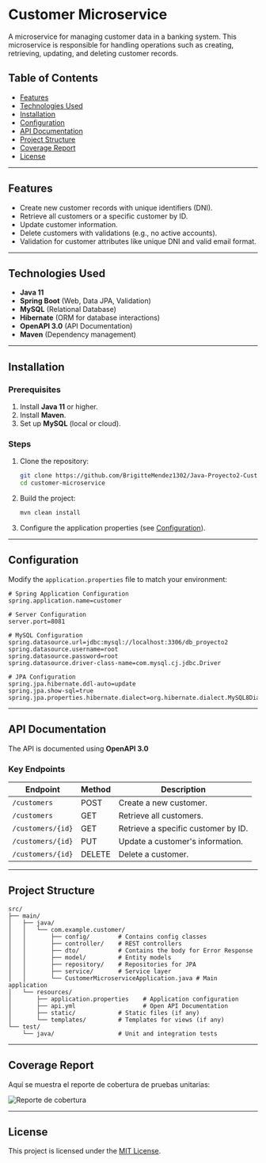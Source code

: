 
# Customer Microservice

A microservice for managing customer data in a banking system. This microservice is responsible for handling operations such as creating, retrieving, updating, and deleting customer records.

## Table of Contents
- [Features](#features)
- [Technologies Used](#technologies-used)
- [Installation](#installation)
- [Configuration](#configuration)
- [API Documentation](#api-documentation)
- [Project Structure](#project-structure)
- [Coverage Report](#coverage-report)
- [License](#license)

---

## Features
- Create new customer records with unique identifiers (DNI).
- Retrieve all customers or a specific customer by ID.
- Update customer information.
- Delete customers with validations (e.g., no active accounts).
- Validation for customer attributes like unique DNI and valid email format.

---

## Technologies Used
- **Java 11**
- **Spring Boot** (Web, Data JPA, Validation)
- **MySQL** (Relational Database)
- **Hibernate** (ORM for database interactions)
- **OpenAPI 3.0** (API Documentation)
- **Maven** (Dependency management)

---

## Installation

### Prerequisites
1. Install **Java 11** or higher.
2. Install **Maven**.
3. Set up **MySQL** (local or cloud).

### Steps
1. Clone the repository:
   ```bash
   git clone https://github.com/BrigitteMendez1302/Java-Proyecto2-CustomerMicroservice.git
   cd customer-microservice
   ```

2. Build the project:
   ```bash
   mvn clean install
   ```

3. Configure the application properties (see [Configuration](#configuration)).

---

## Configuration

Modify the `application.properties` file to match your environment:

```properties
# Spring Application Configuration
spring.application.name=customer

# Server Configuration
server.port=8081

# MySQL Configuration
spring.datasource.url=jdbc:mysql://localhost:3306/db_proyecto2
spring.datasource.username=root
spring.datasource.password=root
spring.datasource.driver-class-name=com.mysql.cj.jdbc.Driver

# JPA Configuration
spring.jpa.hibernate.ddl-auto=update
spring.jpa.show-sql=true
spring.jpa.properties.hibernate.dialect=org.hibernate.dialect.MySQL8Dialect
```

---

## API Documentation

The API is documented using **OpenAPI 3.0**

### Key Endpoints
| Endpoint                  | Method | Description                         |
|---------------------------|--------|-------------------------------------|
| `/customers`              | POST   | Create a new customer.              |
| `/customers`              | GET    | Retrieve all customers.             |
| `/customers/{id}`         | GET    | Retrieve a specific customer by ID. |
| `/customers/{id}`         | PUT    | Update a customer's information.    |
| `/customers/{id}`         | DELETE | Delete a customer.                  |

---

## Project Structure
```plaintext
src/
├── main/
│   ├── java/
│   │   └── com.example.customer/
│   │       ├── config/        # Contains config classes
│   │       ├── controller/    # REST controllers
│   │       ├── dto/           # Contains the body for Error Response
│   │       ├── model/         # Entity models
│   │       ├── repository/    # Repositories for JPA
│   │       ├── service/       # Service layer
│   │       └── CustomerMicroserviceApplication.java # Main application
│   └── resources/
│       ├── application.properties    # Application configuration
│       ├── api.yml                   # Open API Documentation
│       ├── static/            # Static files (if any)
│       └── templates/         # Templates for views (if any)
└── test/
    └── java/                  # Unit and integration tests
```

---
## Coverage Report
Aquí se muestra el reporte de cobertura de pruebas unitarias:

![Reporte de cobertura](https://i.ibb.co/NLF4V13/customerms.png)

---
## License
This project is licensed under the [MIT License](LICENSE).

